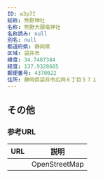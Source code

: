 ```yaml
---
ID: w3p7I
総称: 熊野神社
名称: 熊野大頭竜神社
名称読み: null
別名: null
都道府県: 静岡県
区域: 袋井市
緯度: 34.7487384
経度: 137.9328685
郵便番号: 4370022
住所: 静岡県袋井市広岡６丁目５７１
---
```


## その他

### 参考URL

| URL | 説明          |
| --- | ------------- |
|     | OpenStreetMap |

